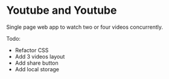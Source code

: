 # Youtube and Youtube

Single page web app to watch two or four videos concurrently.

Todo:
* Refactor CSS
* Add 3 videos layout
* Add share button
* Add local storage
